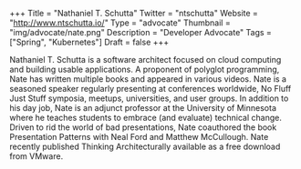 +++
Title = "Nathaniel T. Schutta"
Twitter = "ntschutta"
Website = "http://www.ntschutta.io/"
Type = "advocate"
Thumbnail = "img/advocate/nate.png"
Description = "Developer Advocate"
Tags = ["Spring", "Kubernetes"]
Draft = false
+++

Nathaniel T. Schutta is a software architect focused on cloud computing and building usable applications. A proponent of polyglot programming, Nate has written multiple books and appeared in various videos. Nate is a seasoned speaker regularly presenting at conferences worldwide, No Fluff Just Stuff symposia, meetups, universities, and user groups. In addition to his day job, Nate is an adjunct professor at the University of Minnesota where he teaches students to embrace (and evaluate) technical change. Driven to rid the world of bad presentations, Nate coauthored the book Presentation Patterns with Neal Ford and Matthew McCullough. Nate recently published Thinking Architecturally available as a free download from VMware.
